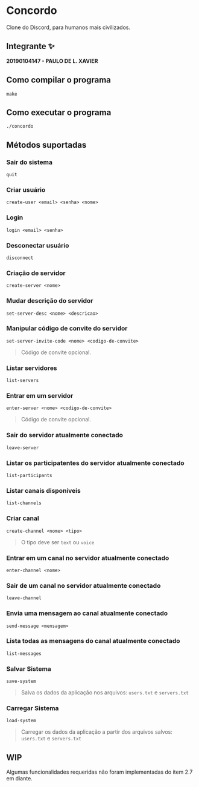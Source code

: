 # Concordo
Clone do Discord, para humanos mais civilizados.

## Integrante ✨

**20190104147 - PAULO DE L. XAVIER**

## Como compilar o programa

```
make
```

## Como executar o programa

```
./concordo
```

## Métodos suportadas

### Sair do sistema

```
quit
```

### Criar usuário

```
create-user <email> <senha> <nome>
```

### Login

```
login <email> <senha>
```

### Desconectar usuário

```
disconnect
```

### Criação de servidor

```
create-server <nome>
```

### Mudar descrição do servidor

```
set-server-desc <nome> <descricao>
```

### Manipular código de convite do servidor

```
set-server-invite-code <nome> <codigo-de-convite>
```
> Código de convite opcional.

### Listar servidores

```
list-servers
```

### Entrar em um servidor

```
enter-server <nome> <codigo-de-convite>
```
> Código de convite opcional.

### Sair do servidor atualmente conectado

```
leave-server
```

### Listar os participatentes do servidor atualmente conectado
```
list-participants
```

### Listar canais disponíveis
```
list-channels
```

### Criar canal
```
create-channel <nome> <tipo>
```
> O tipo deve ser `text` ou `voice`

### Entrar em um canal no servidor atualmente conectado
```
enter-channel <nome>
```

### Sair de um canal no servidor atualmente conectado
```
leave-channel
```

### Envia uma mensagem ao canal atualmente conectado
```
send-message <mensagem>
```

### Lista todas as mensagens do canal atualmente conectado
```
list-messages
```

### Salvar Sistema
```
save-system
```
> Salva os dados da aplicação nos arquivos: `users.txt` e `servers.txt`

### Carregar Sistema
```
load-system
```
> Carregar os dados da aplicação a partir dos arquivos salvos: `users.txt` e `servers.txt`

## WIP

Algumas funcionalidades requeridas não foram implementadas do item 2.7 em diante.